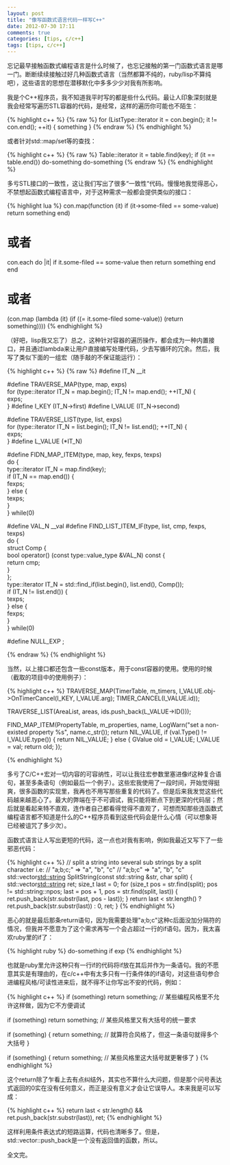 ```yaml
---
layout: post
title: "像写函数式语言代码一样写C++"
date: 2012-07-30 17:11
comments: true
categories: [tips, c/c++]
tags: [tips, c/c++]
---
```


忘记最早接触函数式编程语言是什么时候了，也忘记接触的第一门函数式语言是哪一门。断断续续接触过好几种函数式语言（当然都算不纯的，ruby/lisp不算纯吧），这些语言的思想在潜移默化中多多少少对我有所影响。

我是个C++程序员，我不知道我平时写的都是些什么代码。最让人印象深刻就是我会经常写遍历STL容器的代码，是经常，这样的遍历你可能也不陌生：

{% highlight c++ %}
{% raw %}
for (ListType::iterator it = con.begin(); it != con.end(); ++it) {
    something
}
{% endraw %}
{% endhighlight %}

<!-- more -->
或者针对std::map/set等的查找：

{% highlight c++ %}
{% raw %}
Table::iterator it = table.find(key);
if (it == table.end())
    do-something
do-something
{% endraw %}
{% endhighlight %}

多亏STL接口的一致性，这让我们写出了很多“一致性“代码。慢慢地我觉得恶心，不禁想起函数式编程语言中，对于这种需求一般都会提供类似的接口：

{% highlight lua %}
con.map(function (it) if (it->some-filed == some-value) return something end)
# 或者
con.each do |it| if it.some-filed == some-value then return something end end
# 或者
(con.map (lambda (it) (if ((= it.some-filed some-value)) (return something))))
{% endhighlight %}

（好吧，lisp我又忘了）总之，这种针对容器的遍历操作，都会成为一种内置接口，并且通过lambda来让用户直接编写处理代码，少去写循环的冗余。然后，我写了类似下面的一组宏（随手敲的不保证能运行）：

{% highlight c++ %}
{% raw %}
#define IT_N __it

#define TRAVERSE_MAP(type, map, exps) \
    for (type::iterator IT_N = map.begin(); IT_N != map.end(); ++IT_N) { \
        exps; \
    }
#define I_KEY (IT_N->first)
#define I_VALUE (IT_N->second)

#define TRAVERSE_LIST(type, list, exps) \
    for (type::iterator IT_N = list.begin(); IT_N != list.end(); ++IT_N) { \
        exps; \
    }
#define L_VALUE (*IT_N)

#define FIDN_MAP_ITEM(type, map, key, fexps, texps) \
    do { \
        type::iterator IT_N = map.find(key); \
        if (IT_N == map.end()) { \
            fexps; \
        } else { \
            texps; \
        } \
    } while(0)

#define VAL_N __val
#define FIND_LIST_ITEM_IF(type, list, cmp, fexps, texps) \
    do { \
        struct Comp { \
            bool operator() (const type::value_type &VAL_N) const { \
                return cmp; \
            } \
        }; \
        type::iterator IT_N = std::find_if(list.begin(), list.end(), Comp()); \
        if (IT_N != list.end()) { \
            texps; \
        } else { \
            fexps; \
        } \
    } while(0)

#define NULL_EXP ;

{% endraw %}
{% endhighlight %}

当然，以上接口都还包含一些const版本，用于const容器的使用。使用的时候（截取的项目中的使用例子）：

{% highlight c++ %}
TRAVERSE_MAP(TimerTable, m_timers, 
        I_VALUE.obj->OnTimerCancel(I_KEY, I_VALUE.arg);
        TIMER_CANCEL(I_VALUE.id)); 

TRAVERSE_LIST(AreaList, areas,
        ids.push_back(L_VALUE->ID()));

FIND_MAP_ITEM(PropertyTable, m_properties, name,
        LogWarn("set a non-existed property %s", name.c_str()); return NIL_VALUE,
        if (val.Type() != I_VALUE.type()) {
            return NIL_VALUE; 
        } else {
            GValue old = I_VALUE;
            I_VALUE = val; 
            return old;
        });

{% endhighlight %}

多亏了C/C++宏对一切内容的可容纳性，可以让我往宏参数里塞进像if这种复合语句，甚至多条语句（例如最后一个例子）。这些宏我使用了一段时间，开始觉得挺爽，很多函数的实现里，我再也不用写那些重复的代码了。但是后来我发觉这些代码越来越恶心了。最大的弊端在于不可调试，我只能将断点下到更深的代码层；然后就是看起来特不直观，连作者自己都看得觉得不直观了，可想而知那些连函数式编程语言都不知道是什么的C++程序员看到这些代码会是什么心情（可以想象哥已经被诅咒了多少次）。

函数式语言让人写出更短的代码，这一点也对我有影响，例如我最近又写下了一些邪恶代码：

{% highlight c++ %}
// split a string into several sub strings by a split character i.e:
// "a;b;c;" => "a", "b", "c"
// "a;b;c" => "a", "b", "c"
std::vector<std::string> SplitString(const std::string &str, char split) {
    std::vector<std::string> ret;
    size_t last = 0;
    for (size_t pos = str.find(split); pos != std::string::npos; last = pos + 1, pos = str.find(split, last)) {
        ret.push_back(str.substr(last, pos - last));
    }
    return last < str.length() ? ret.push_back(str.substr(last)) : 0, ret;
}
{% endhighlight %}

恶心的就是最后那条return语句，因为我需要处理"a;b;c"这种c后面没加分隔符的情况，但我并不愿意为了这个需求再写一个会占超过一行的if语句。因为，我太喜欢ruby里的if了：

{% highlight ruby %}
do-something if exp
{% endhighlight %}

也就是ruby里允许这种只有一行if的代码将if放在其后并作为一条语句。我的不愿意其实是有理由的，在c/c++中有太多只有一行条件体的if语句，对这些语句参合进编程风格/可读性进来后，就不得不让你写出不安的代码，例如：

{% highlight c++ %}
if (something) return something; // 某些编程风格里不允许这样做，因为它不方便调试

if (something) 
    return something; // 某些风格里又有大括号的统一要求

if (something) {
    return something; // 就算符合风格了，但这一条语句就得多个大括号
}

if (something) 
{
    return something; // 某些风格里这大括号就更奢侈了
}
{% endhighlight %}

这个return除了乍看上去有点纠结外，其实也不算什么大问题，但是那个问号表达式返回的0实在没有任何意义，而正是没有意义才会让它误导人。本来我是可以写成：

{% highlight c++ %}
return last < str.length() && ret.push_back(str.substr(last)), ret;
{% endhighlight %}

这样利用条件表达式的短路运算，代码也清晰多了。但是，std::vector::push_back是一个没有返回值的函数，所以。

全文完。

